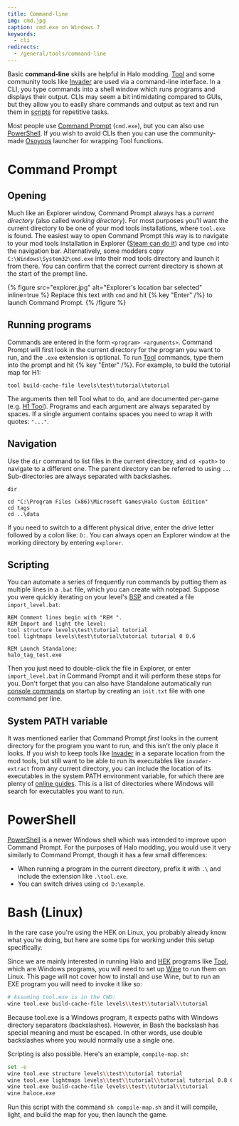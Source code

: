 ```yaml
---
title: Command-line
img: cmd.jpg
caption: cmd.exe on Windows 7
keywords:
  - cli
redirects:
  - /general/tools/command-line
---
```

Basic **command-line** skills are helpful in Halo modding. [Tool](~mod-tools#tools-overview) and some community tools like [Invader](~) are used via a command-line interface. In a CLI, you type commands into a shell window which runs programs and displays their output. CLIs may seem a bit intimidating compared to GUIs, but they allow you to easily share commands and output as text and run them in [scripts](#scripting) for repetitive tasks.

Most people use [Command Prompt](#command-prompt) (`cmd.exe`), but you can also use [PowerShell](#powershell). If you wish to avoid CLIs then you can use the community-made [Osoyoos](~) launcher for wrapping Tool functions.

# Command Prompt
## Opening
Much like an Explorer window, Command Prompt always has a _current directory_ (also called _working directory_). For most purposes you'll want the current directory to be one of your mod tools installations, where `tool.exe` is found. The easiest way to open Command Prompt this way is to navigate to your mod tools installation in Explorer ([Steam can do it](~mod-tools#installation)) and type `cmd` into the navigation bar. Alternatively, some modders copy `C:\Windows\System32\cmd.exe` into their mod tools directory and launch it from there. You can confirm that the correct current directory is shown at the start of the prompt line.

{% figure src="explorer.jpg" alt="Explorer's location bar selected" inline=true %}
Replace this text with `cmd` and hit {% key "Enter" /%} to launch Command Prompt.
{% /figure %}

## Running programs
Commands are entered in the form `<program> <arguments>`. Command Prompt will first look in the current directory for the program you want to run, and the `.exe` extension is optional. To run [Tool](~mod-tools#tools-overview) commands, type them into the prompt and hit {% key "Enter" /%}. For example, to build the tutorial map for H1:

```dos
tool build-cache-file levels\test\tutorial\tutorial
```

The arguments then tell Tool what to do, and are documented per-game (e.g. [H1 Tool](~h1a-tool)). Programs and each argument are always separated by spaces. If a single argument contains spaces you need to wrap it with quotes: `"..."`.

## Navigation
Use the `dir` command to list files in the current directory, and `cd <path>` to navigate to a different one. The parent directory can be referred to using `..`. Sub-directories are always separated with backslashes.

```dos
dir

cd "C:\Program Files (x86)\Microsoft Games\Halo Custom Edition"
cd tags
cd ..\data
```

If you need to switch to a different physical drive, enter the drive letter followed by a colon like: `D:`. You can always open an Explorer window at the working directory by entering `explorer`.

## Scripting
You can automate a series of frequently run commands by putting them as multiple lines in a `.bat` file, which you can create with notepad. Suppose you were quickly iterating on your level's [BSP](~h1/tags/scenario_structure_bsp) and created a file `import_level.bat`:

```dos
REM Comment lines begin with "REM ".
REM Import and light the level:
tool structure levels\test\tutorial tutorial
tool lightmaps levels\test\tutorial\tutorial tutorial 0 0.6

REM Launch Standalone:
halo_tag_test.exe
```

Then you just need to double-click the file in Explorer, or enter `import_level.bat` in Command Prompt and it will perform these steps for you. Don't forget that you can also have Standalone automatically run [console commands](~developer-console) on startup by creating an `init.txt` file with one command per line.

## System PATH variable
It was mentioned earlier that Command Prompt _first_ looks in the current directory for the program you want to run, and this isn't the only place it looks. If you wish to keep tools like [Invader](~) in a separate location from the mod tools, but still want to be able to run its executables like `invader-extract` from any current directory, you can include the location of its executables in the system PATH environment variable, for which there are plenty of [online guides][env]. This is a list of directories where Windows will search for executables you want to run.

# PowerShell
[PowerShell][] is a newer Windows shell which was intended to improve upon Command Prompt. For the purposes of Halo modding, you would use it very similarly to Command Prompt, though it has a few small differences:

* When running a program in the current directory, prefix it with `.\` and include the extension like `.\tool.exe`.
* You can switch drives using `cd D:\example`.

# Bash (Linux)
In the rare case you're using the HEK on Linux, you probably already know what you're doing, but here are some tips for working under this setup specifically.

Since we are mainly interested in running Halo and [HEK](~custom-edition#halo-editing-kit) programs like [Tool](~h1a-tool), which are Windows programs, you will need to set up [Wine][] to run them on Linux. This page will not cover how to install and use Wine, but to run an EXE program you will need to invoke it like so:

```sh
# Assuming tool.exe is in the CWD:
wine tool.exe build-cache-file levels\\test\\tutorial\\tutorial
```

Because tool.exe is a Windows program, it expects paths with Windows directory separators (backslashes). However, in Bash the backslash has special meaning and must be escaped. In other words, use double backslashes where you would normally use a single one.

Scripting is also possible. Here's an example, `compile-map.sh`:

```sh
set -e
wine tool.exe structure levels\\test\\tutorial tutorial
wine tool.exe lightmaps levels\\test\\tutorial\\tutorial tutorial 0.8 0.6
wine tool.exe build-cache-file levels\\test\\tutorial\\tutorial
wine haloce.exe
```

Run this script with the command `sh compile-map.sh` and it will compile, light, and build the map for you, then launch the game.

[cmd]: https://en.wikipedia.org/wiki/Cmd.exe
[powershell]: https://en.wikipedia.org/wiki/PowerShell
[bash]: https://en.wikipedia.org/wiki/Bash_%28Unix_shell%29
[wine]: https://www.winehq.org/
[env]: https://superuser.com/questions/949560/how-do-i-set-system-environment-variables-in-windows-10